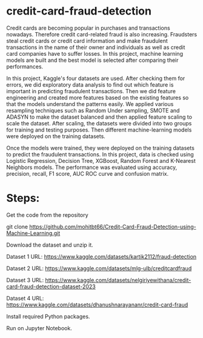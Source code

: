 # credit-card-fraud-detection
Credit cards are becoming popular in purchases and transactions nowadays. Therefore credit card-related fraud is also increasing. Fraudsters steal credit cards or credit card information and make fraudulent transactions in the name of their owner and individuals as well as credit card companies have to suffer losses. In this project, machine learning models are built and the best model is selected after comparing their performances.

In this project, Kaggle's four datasets are used. After checking them for errors, we did exploratory data analysis to find out which feature is important in predicting fraudulent transactions. Then we did feature engineering and created more features based on the existing features so that the models understand the patterns easily. We applied various resampling techniques such as Random Under sampling, SMOTE and ADASYN to make the dataset balanced and then applied feature scaling to scale the dataset. After scaling, the datasets were divided into two groups for training and testing purposes. Then different machine-learning models were deployed on the training datasets. 

Once the models were trained, they were deployed on the training datasets to predict the fraudulent transactions. In this project, data is checked using Logistic Regression, Decision Tree, XGBoost, Random Forest and K-Nearest Neighbors models. The performance was evaluated using accuracy, precision, recall, F1 score, AUC ROC curve and confusion matrix.

# Steps:

Get the code from the repository 

git clone https://github.com/mohitbt66/Credit-Card-Fraud-Detection-using-Machine-Learning.git

Download the dataset and unzip it.

Dataset 1 URL: https://www.kaggle.com/datasets/kartik2112/fraud-detection

Dataset 2 URL: https://www.kaggle.com/datasets/mlg-ulb/creditcardfraud

Dataset 3 URL: https://www.kaggle.com/datasets/nelgiriyewithana/credit-card-fraud-detection-dataset-2023

Dataset 4 URL: https://www.kaggle.com/datasets/dhanushnarayananr/credit-card-fraud

Install required Python packages.

Run on Jupyter Notebook.
